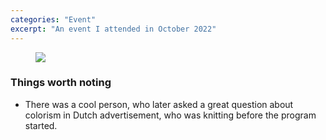 ```yaml
---
categories: "Event"
excerpt: "An event I attended in October 2022"
---
```

<figure>
<img src="https://res.cloudinary.com/dbi2zounq/image/upload/c_scale,w_1200/v1667837505/zinzy.website/1E36CA4C-6F3A-4C12-A2FC-C1B2231D8276_txbsm9.jpg" />
</figure>

### Things worth noting
- There was a cool person, who later asked a great question about colorism in Dutch advertisement, who was knitting before the program started.